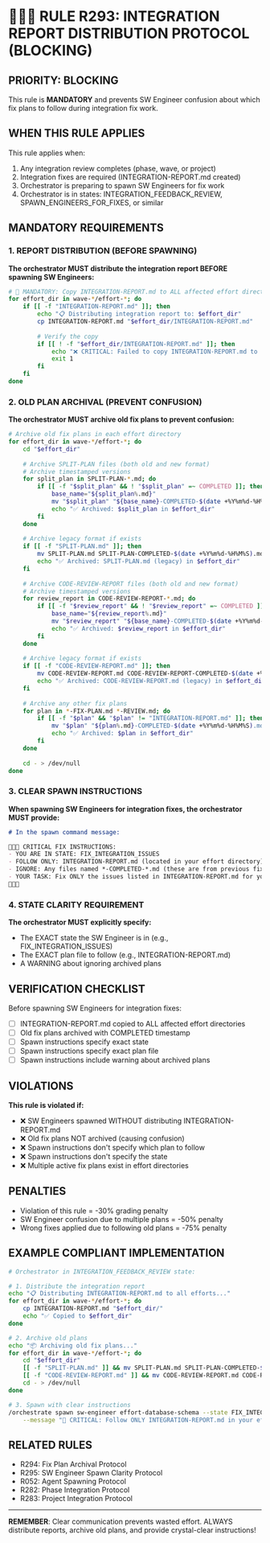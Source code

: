 # 🚨🚨🚨 RULE R293: INTEGRATION REPORT DISTRIBUTION PROTOCOL (BLOCKING)

## PRIORITY: BLOCKING

This rule is **MANDATORY** and prevents SW Engineer confusion about which fix plans to follow during integration fix work.

## WHEN THIS RULE APPLIES

This rule applies when:
1. Any integration review completes (phase, wave, or project)
2. Integration fixes are required (INTEGRATION-REPORT.md created)
3. Orchestrator is preparing to spawn SW Engineers for fix work
4. Orchestrator is in states: INTEGRATION_FEEDBACK_REVIEW, SPAWN_ENGINEERS_FOR_FIXES, or similar

## MANDATORY REQUIREMENTS

### 1. REPORT DISTRIBUTION (BEFORE SPAWNING)

**The orchestrator MUST distribute the integration report BEFORE spawning SW Engineers:**

```bash
# 🚨 MANDATORY: Copy INTEGRATION-REPORT.md to ALL affected effort directories
for effort_dir in wave-*/effort-*; do
    if [[ -f "INTEGRATION-REPORT.md" ]]; then
        echo "📋 Distributing integration report to: $effort_dir"
        cp INTEGRATION-REPORT.md "$effort_dir/INTEGRATION-REPORT.md"
        
        # Verify the copy
        if [[ ! -f "$effort_dir/INTEGRATION-REPORT.md" ]]; then
            echo "❌ CRITICAL: Failed to copy INTEGRATION-REPORT.md to $effort_dir"
            exit 1
        fi
    fi
done
```

### 2. OLD PLAN ARCHIVAL (PREVENT CONFUSION)

**The orchestrator MUST archive old fix plans to prevent confusion:**

```bash
# Archive old fix plans in each effort directory
for effort_dir in wave-*/effort-*; do
    cd "$effort_dir"
    
    # Archive SPLIT-PLAN files (both old and new format)
    # Archive timestamped versions
    for split_plan in SPLIT-PLAN-*.md; do
        if [[ -f "$split_plan" && ! "$split_plan" =~ COMPLETED ]]; then
            base_name="${split_plan%.md}"
            mv "$split_plan" "${base_name}-COMPLETED-$(date +%Y%m%d-%H%M%S).md"
            echo "✅ Archived: $split_plan in $effort_dir"
        fi
    done
    
    # Archive legacy format if exists
    if [[ -f "SPLIT-PLAN.md" ]]; then
        mv SPLIT-PLAN.md SPLIT-PLAN-COMPLETED-$(date +%Y%m%d-%H%M%S).md
        echo "✅ Archived: SPLIT-PLAN.md (legacy) in $effort_dir"
    fi
    
    # Archive CODE-REVIEW-REPORT files (both old and new format)
    # Archive timestamped versions
    for review_report in CODE-REVIEW-REPORT-*.md; do
        if [[ -f "$review_report" && ! "$review_report" =~ COMPLETED ]]; then
            base_name="${review_report%.md}"
            mv "$review_report" "${base_name}-COMPLETED-$(date +%Y%m%d-%H%M%S).md"
            echo "✅ Archived: $review_report in $effort_dir"
        fi
    done
    
    # Archive legacy format if exists
    if [[ -f "CODE-REVIEW-REPORT.md" ]]; then
        mv CODE-REVIEW-REPORT.md CODE-REVIEW-REPORT-COMPLETED-$(date +%Y%m%d-%H%M%S).md
        echo "✅ Archived: CODE-REVIEW-REPORT.md (legacy) in $effort_dir"
    fi
    
    # Archive any other fix plans
    for plan in *-FIX-PLAN.md *-REVIEW.md; do
        if [[ -f "$plan" && "$plan" != "INTEGRATION-REPORT.md" ]]; then
            mv "$plan" "${plan%.md}-COMPLETED-$(date +%Y%m%d-%H%M%S).md"
            echo "✅ Archived: $plan in $effort_dir"
        fi
    done
    
    cd - > /dev/null
done
```

### 3. CLEAR SPAWN INSTRUCTIONS

**When spawning SW Engineers for integration fixes, the orchestrator MUST provide:**

```markdown
# In the spawn command message:

🔴🔴🔴 CRITICAL FIX INSTRUCTIONS:
- YOU ARE IN STATE: FIX_INTEGRATION_ISSUES
- FOLLOW ONLY: INTEGRATION-REPORT.md (located in your effort directory)
- IGNORE: Any files named *-COMPLETED-*.md (these are from previous fix cycles)
- YOUR TASK: Fix ONLY the issues listed in INTEGRATION-REPORT.md for your effort
🔴🔴🔴
```

### 4. STATE CLARITY REQUIREMENT

**The orchestrator MUST explicitly specify:**
- The EXACT state the SW Engineer is in (e.g., FIX_INTEGRATION_ISSUES)
- The EXACT plan file to follow (e.g., INTEGRATION-REPORT.md)
- A WARNING about ignoring archived plans

## VERIFICATION CHECKLIST

Before spawning SW Engineers for integration fixes:
- [ ] INTEGRATION-REPORT.md copied to ALL affected effort directories
- [ ] Old fix plans archived with COMPLETED timestamp
- [ ] Spawn instructions specify exact state
- [ ] Spawn instructions specify exact plan file
- [ ] Spawn instructions include warning about archived plans

## VIOLATIONS

**This rule is violated if:**
- ❌ SW Engineers spawned WITHOUT distributing INTEGRATION-REPORT.md
- ❌ Old fix plans NOT archived (causing confusion)
- ❌ Spawn instructions don't specify which plan to follow
- ❌ Spawn instructions don't specify the state
- ❌ Multiple active fix plans exist in effort directories

## PENALTIES

- Violation of this rule = -30% grading penalty
- SW Engineer confusion due to multiple plans = -50% penalty
- Wrong fixes applied due to following old plans = -75% penalty

## EXAMPLE COMPLIANT IMPLEMENTATION

```bash
# Orchestrator in INTEGRATION_FEEDBACK_REVIEW state:

# 1. Distribute the integration report
echo "📋 Distributing INTEGRATION-REPORT.md to all efforts..."
for effort_dir in wave-*/effort-*; do
    cp INTEGRATION-REPORT.md "$effort_dir/"
    echo "✅ Copied to $effort_dir"
done

# 2. Archive old plans
echo "📦 Archiving old fix plans..."
for effort_dir in wave-*/effort-*; do
    cd "$effort_dir"
    [[ -f "SPLIT-PLAN.md" ]] && mv SPLIT-PLAN.md SPLIT-PLAN-COMPLETED-$(date +%Y%m%d-%H%M%S).md
    [[ -f "CODE-REVIEW-REPORT.md" ]] && mv CODE-REVIEW-REPORT.md CODE-REVIEW-REPORT-COMPLETED-$(date +%Y%m%d-%H%M%S).md
    cd - > /dev/null
done

# 3. Spawn with clear instructions
/orchestrate spawn sw-engineer effort-database-schema --state FIX_INTEGRATION_ISSUES \
    --message "🔴 CRITICAL: Follow ONLY INTEGRATION-REPORT.md in your effort directory. You are in FIX_INTEGRATION_ISSUES state. Ignore any *-COMPLETED-*.md files."
```

## RELATED RULES

- R294: Fix Plan Archival Protocol
- R295: SW Engineer Spawn Clarity Protocol
- R052: Agent Spawning Protocol
- R282: Phase Integration Protocol
- R283: Project Integration Protocol

---

**REMEMBER**: Clear communication prevents wasted effort. ALWAYS distribute reports, archive old plans, and provide crystal-clear instructions!